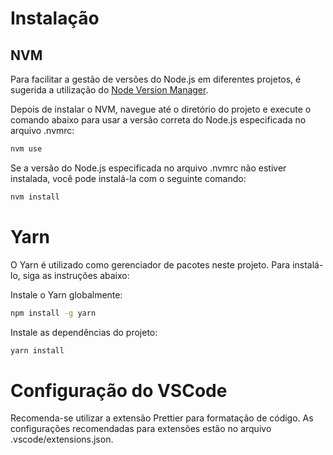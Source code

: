 # Instalação

## NVM

Para facilitar a gestão de versões do Node.js em diferentes projetos, é sugerida a utilização do [Node Version Manager](https://github.com/nvm-sh/nvm).

Depois de instalar o NVM, navegue até o diretório do projeto e execute o comando abaixo para usar a versão correta do Node.js especificada no arquivo .nvmrc:

```bash
nvm use
```

Se a versão do Node.js especificada no arquivo .nvmrc não estiver instalada, você pode instalá-la com o seguinte comando:

```bash
nvm install
```

# Yarn
O Yarn é utilizado como gerenciador de pacotes neste projeto. Para instalá-lo, siga as instruções abaixo:

Instale o Yarn globalmente:

```bash
npm install -g yarn
```

Instale as dependências do projeto:

```bash
yarn install
```

# Configuração do VSCode

Recomenda-se utilizar a extensão Prettier para formatação de código. As configurações recomendadas para extensões estão no arquivo .vscode/extensions.json.
